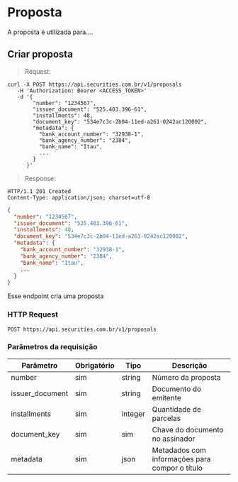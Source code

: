 # Proposta

A proposta é utilizada para....


## Criar proposta

> Request:

```shell
curl -X POST https://api.securities.com.br/v1/proposals
   -H 'Authorization: Bearer <ACCESS_TOKEN>'
   -d '{
        "number": "1234567",
        "issuer_document": "525.403.396-61",
        "installments": 48,
        "document_key": "534e7c3c-2b04-11ed-a261-0242ac120002",
        "metadata": {
          "bank_account_number": "32938-1",
          "bank_agency_number": "2384",
          "bank_name": "Itau",
          ...
        }
      }'
```

> Response:

```shell
HTTP/1.1 201 Created
Content-Type: application/json; charset=utf-8
```

```json
{
  "number": "1234567",
  "issuer_document": "525.403.396-61",
  "installments": 48,
  "document_key": "534e7c3c-2b04-11ed-a261-0242ac120002",
  "metadata": {
    "bank_account_number": "32938-1",
    "bank_agency_number": "2384",
    "bank_name": "Itau",
    ...
  }
}
```

Esse endpoint cria uma proposta

### HTTP Request

`POST https://api.securities.com.br/v1/proposals`

### Parâmetros da requisição

Parâmetro        | Obrigatório | Tipo        | Descrição
---------------- | ----------- | ----------- | -----------
number           | sim         | string      | Número da proposta
issuer_document  | sim         | string      | Documento do emitente
installments     | sim         | integer     | Quantidade de parcelas
document_key     | sim         | sim         | Chave do documento no assinador
metadata         | sim         | json        | Metadados com informações para compor o título
